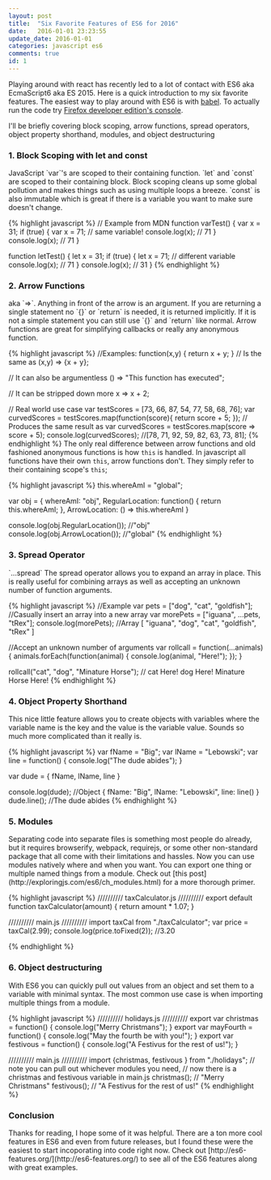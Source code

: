 ```yaml
---
layout: post
title:  "Six Favorite Features of ES6 for 2016"
date:   2016-01-01 23:23:55 
update_date: 2016-01-01
categories: javascript es6
comments: true
id: 1
---
```


Playing around with react has recently led to a lot of contact with ES6 aka EcmaScript6 aka ES 2015.  Here is a quick introduction to my six favorite features.  The easiest way to play around with ES6 is with [babel](http://babeljs.io/repl/). To actually run the code try [Firefox developer edition's console](https://www.mozilla.org/en-US/firefox/developer/). 

I'll be briefly covering block scoping, arrow functions, spread operators, object property shorthand, modules, and object destructuring


<h3>1. Block Scoping with let and const</h3> JavaScript `var`'s are scoped to their containing function.  `let` and `const` are scoped to their containing block.  Block scoping cleans up some global pollution and makes things such as using multiple loops a breeze. `const` is also immutable which is great if there is a variable you want to make sure doesn't change.  

{% highlight javascript %}
// Example from MDN
function varTest() {
  var x = 31;
  if (true) {
    var x = 71;  // same variable!
    console.log(x);  // 71
  }
  console.log(x);  // 71
}

function letTest() {
  let x = 31;
  if (true) {
    let x = 71;  // different variable
    console.log(x);  // 71
  }
  console.log(x);  // 31
}
{% endhighlight %}

<h3>2. Arrow Functions</h3> aka `=>`.  Anything in front of the arrow is an argument.  If you are returning a single statement no `{}` or `return` is needed, it is returned implicitly.  If it is not a simple statement you can still use `{}` and `return` like normal.  Arrow functions are great for simplifying callbacks or really any anonymous function.  

{% highlight javascript %}
//Examples:
function(x,y) {
  return x + y;
}
// Is the same as
(x,y) => {x + y};

// It can also be argumentless
() => "This function has executed";

// It can be stripped down more
x => x + 2;

// Real world use case
var testScores = [73, 66, 87, 54, 77, 58, 68, 76];
var curvedScores = testScores.map(function(score){
  return score + 5;
}); // Produces the same result as
var curvedScores = testScores.map(score => score + 5);
console.log(curvedScores); //[78, 71, 92, 59, 82, 63, 73, 81];
{% endhighlight %}
The only real difference between arrow functions and old fashioned anonymous functions is how `this` is handled. In javascript all functions have their own `this`, arrow functions don't. They simply refer to their containing scope's `this`;

{% highlight javascript %}
this.whereAmI = "global";

var obj = {
  whereAmI: "obj",
  RegularLocation: function() {
    return this.whereAmI;
  },
  ArrowLocation: () => this.whereAmI
}

console.log(obj.RegularLocation()); //"obj"
console.log(obj.ArrowLocation()); //"global"
{% endhighlight %}
<h3>3. Spread Operator</h3> `...spread` The spread operator allows you to expand an array in place.  This is really useful for combining arrays as well as accepting an unknown number of function arguments.

{% highlight javascript %}
//Example
var pets = ["dog", "cat", "goldfish"];
//Casually insert an array into a new array
var morePets = ["iguana", ...pets, "tRex"];
console.log(morePets); //Array [ "iguana", "dog", "cat", "goldfish", "tRex" ]

//Accept an unknown number of arguments
var rollcall = function(...animals) {
  animals.forEach(function(animal) {
    console.log(animal, "Here!");
  });
}

rollcall("cat", "dog", "Minature Horse"); // cat Here! dog Here! Minature Horse Here!
{% endhighlight %}

<h3>4. Object Property Shorthand</h3> This nice little feature allows you to create objects with variables where the variable name is the key and the value is the variable value.  Sounds so much more complicated than it really is.

{% highlight javascript %}
var fName = "Big";
var lName = "Lebowski";
var line = function() {
  console.log("The dude abides");
}

var dude = {
  fName,
  lName,
  line
}

console.log(dude); //Object { fName: "Big", lName: "Lebowski", line: line() }
dude.line(); //The dude abides
{% endhighlight %}

<h3>5. Modules</h3> Separating code into separate files is something most people do already, but it requires browserify, webpack, requirejs, or some other non-standard package that all come with their limitations and hassles.  Now you can use modules natively where and when you want.  You can export one thing or multiple named things from a module.  Check out [this post](http://exploringjs.com/es6/ch_modules.html) for a more thorough primer.

{% highlight javascript %}
////////// taxCalculator.js //////////
export default function taxCalculator(amount) {
  return amount * 1.07;
}

////////// main.js //////////
import taxCal from "./taxCalculator";
var price = taxCal(2.99);
console.log(price.toFixed(2)); //3.20

{% endhighlight %}
<h3>6. Object destructuring</h3> With ES6 you can quickly pull out values from an object and set them to a variable with minimal syntax.  The most common use case is when importing multiple things from a module.

{% highlight javascript %}
////////// holidays.js //////////
export var christmas = function() {
  console.log("Merry Christmans");
}
export var mayFourth = function() {
  console.log("May the fourth be with you!");
}
export var festivous = function() {
  console.log("A Festivus for the rest of us!");
}

////////// main.js //////////
import {christmas, festivous } from "./holidays";
// note you can pull out whichever modules you need, 
// now there is a christmas and festivous variable in main.js
christmas(); // "Merry Christmans"
festivous(); // "A Festivus for the rest of us!"
{% endhighlight %}

<h3>Conclusion</h3> Thanks for reading, I hope some of it was helpful.  There are a ton more cool features in ES6 and even from future releases, but I found these were the easiest to start incoporating into code right now.  Check out [http://es6-features.org/](http://es6-features.org/) to see all of the ES6 features along with great examples.

